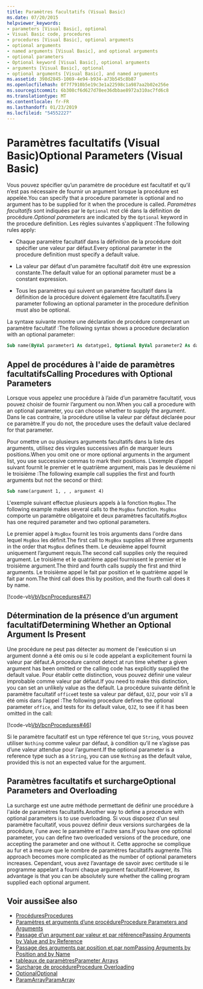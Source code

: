 ```yaml
---
title: Paramètres facultatifs (Visual Basic)
ms.date: 07/20/2015
helpviewer_keywords:
- parameters [Visual Basic], optional
- Visual Basic code, procedures
- procedures [Visual Basic], optional arguments
- optional arguments
- named arguments [Visual Basic], and optional arguments
- optional parameters
- Optional keyword [Visual Basic], optional arguments
- arguments [Visual Basic], optional
- optional arguments [Visual Basic], and named arguments
ms.assetid: 398d2845-1069-4e94-b934-a73b545c8b87
ms.openlocfilehash: 0f7f7910b5e19c3e1a22598c1a987aa2b02e256e
ms.sourcegitcommit: 6b308cf6d627d78ee36dbbae8972a310ac7fd6c8
ms.translationtype: MT
ms.contentlocale: fr-FR
ms.lasthandoff: 01/23/2019
ms.locfileid: "54552227"
---
```

# <a name="optional-parameters-visual-basic"></a><span data-ttu-id="9fd52-102">Paramètres facultatifs (Visual Basic)</span><span class="sxs-lookup"><span data-stu-id="9fd52-102">Optional Parameters (Visual Basic)</span></span>
<span data-ttu-id="9fd52-103">Vous pouvez spécifier qu’un paramètre de procédure est facultatif et qu’il n’est pas nécessaire de fournir un argument lorsque la procédure est appelée.</span><span class="sxs-lookup"><span data-stu-id="9fd52-103">You can specify that a procedure parameter is optional and no argument has to be supplied for it when the procedure is called.</span></span> <span data-ttu-id="9fd52-104">*Paramètres facultatifs* sont indiquées par le `Optional` mot clé dans la définition de procédure.</span><span class="sxs-lookup"><span data-stu-id="9fd52-104">*Optional parameters* are indicated by the `Optional` keyword in the procedure definition.</span></span> <span data-ttu-id="9fd52-105">Les règles suivantes s'appliquent :</span><span class="sxs-lookup"><span data-stu-id="9fd52-105">The following rules apply:</span></span>  
  
-   <span data-ttu-id="9fd52-106">Chaque paramètre facultatif dans la définition de la procédure doit spécifier une valeur par défaut.</span><span class="sxs-lookup"><span data-stu-id="9fd52-106">Every optional parameter in the procedure definition must specify a default value.</span></span>  
  
-   <span data-ttu-id="9fd52-107">La valeur par défaut d'un paramètre facultatif doit être une expression constante.</span><span class="sxs-lookup"><span data-stu-id="9fd52-107">The default value for an optional parameter must be a constant expression.</span></span>  
  
-   <span data-ttu-id="9fd52-108">Tous les paramètres qui suivent un paramètre facultatif dans la définition de la procédure doivent également être facultatifs.</span><span class="sxs-lookup"><span data-stu-id="9fd52-108">Every parameter following an optional parameter in the procedure definition must also be optional.</span></span>  
  
 <span data-ttu-id="9fd52-109">La syntaxe suivante montre une déclaration de procédure comprenant un paramètre facultatif :</span><span class="sxs-lookup"><span data-stu-id="9fd52-109">The following syntax shows a procedure declaration with an optional parameter:</span></span>  
  
```vb  
Sub name(ByVal parameter1 As datatype1, Optional ByVal parameter2 As datatype2 = defaultvalue)  
```  
  
## <a name="calling-procedures-with-optional-parameters"></a><span data-ttu-id="9fd52-110">Appel de procédures à l'aide de paramètres facultatifs</span><span class="sxs-lookup"><span data-stu-id="9fd52-110">Calling Procedures with Optional Parameters</span></span>  
 <span data-ttu-id="9fd52-111">Lorsque vous appelez une procédure à l’aide d’un paramètre facultatif, vous pouvez choisir de fournir l’argument ou non.</span><span class="sxs-lookup"><span data-stu-id="9fd52-111">When you call a procedure with an optional parameter, you can choose whether to supply the argument.</span></span> <span data-ttu-id="9fd52-112">Dans le cas contraire, la procédure utilise la valeur par défaut déclarée pour ce paramètre.</span><span class="sxs-lookup"><span data-stu-id="9fd52-112">If you do not, the procedure uses the default value declared for that parameter.</span></span>  
  
 <span data-ttu-id="9fd52-113">Pour omettre un ou plusieurs arguments facultatifs dans la liste des arguments, utilisez des virgules successives afin de marquer leurs positions.</span><span class="sxs-lookup"><span data-stu-id="9fd52-113">When you omit one or more optional arguments in the argument list, you use successive commas to mark their positions.</span></span> <span data-ttu-id="9fd52-114">L’exemple d’appel suivant fournit le premier et le quatrième argument, mais pas le deuxième ni le troisième :</span><span class="sxs-lookup"><span data-stu-id="9fd52-114">The following example call supplies the first and fourth arguments but not the second or third:</span></span>  
  
```vb  
Sub name(argument 1, , , argument 4)  
```  
  
 <span data-ttu-id="9fd52-115">L'exemple suivant effectue plusieurs appels à la fonction `MsgBox`.</span><span class="sxs-lookup"><span data-stu-id="9fd52-115">The following example makes several calls to the `MsgBox` function.</span></span> <span data-ttu-id="9fd52-116">`MsgBox` comporte un paramètre obligatoire et deux paramètres facultatifs.</span><span class="sxs-lookup"><span data-stu-id="9fd52-116">`MsgBox` has one required parameter and two optional parameters.</span></span>  
  
 <span data-ttu-id="9fd52-117">Le premier appel à `MsgBox` fournit les trois arguments dans l'ordre dans lequel `MsgBox` les définit.</span><span class="sxs-lookup"><span data-stu-id="9fd52-117">The first call to `MsgBox` supplies all three arguments in the order that `MsgBox` defines them.</span></span> <span data-ttu-id="9fd52-118">Le deuxième appel fournit uniquement l’argument requis.</span><span class="sxs-lookup"><span data-stu-id="9fd52-118">The second call supplies only the required argument.</span></span> <span data-ttu-id="9fd52-119">Le troisième et le quatrième appel fournissent le premier et le troisième argument.</span><span class="sxs-lookup"><span data-stu-id="9fd52-119">The third and fourth calls supply the first and third arguments.</span></span> <span data-ttu-id="9fd52-120">Le troisième appel le fait par position et le quatrième appel le fait par nom.</span><span class="sxs-lookup"><span data-stu-id="9fd52-120">The third call does this by position, and the fourth call does it by name.</span></span>  
  
 [!code-vb[VbVbcnProcedures#47](./codesnippet/VisualBasic/optional-parameters_1.vb)]  
  
## <a name="determining-whether-an-optional-argument-is-present"></a><span data-ttu-id="9fd52-121">Détermination de la présence d’un argument facultatif</span><span class="sxs-lookup"><span data-stu-id="9fd52-121">Determining Whether an Optional Argument Is Present</span></span>  
 <span data-ttu-id="9fd52-122">Une procédure ne peut pas détecter au moment de l'exécution si un argument donné a été omis ou si le code appelant a explicitement fourni la valeur par défaut.</span><span class="sxs-lookup"><span data-stu-id="9fd52-122">A procedure cannot detect at run time whether a given argument has been omitted or the calling code has explicitly supplied the default value.</span></span> <span data-ttu-id="9fd52-123">Pour établir cette distinction, vous pouvez définir une valeur improbable comme valeur par défaut.</span><span class="sxs-lookup"><span data-stu-id="9fd52-123">If you need to make this distinction, you can set an unlikely value as the default.</span></span> <span data-ttu-id="9fd52-124">La procédure suivante définit le paramètre facultatif `office`et teste sa valeur par défaut, `QJZ`, pour voir s’il a été omis dans l’appel :</span><span class="sxs-lookup"><span data-stu-id="9fd52-124">The following procedure defines the optional parameter `office`, and tests for its default value, `QJZ`, to see if it has been omitted in the call:</span></span>  
  
 [!code-vb[VbVbcnProcedures#46](./codesnippet/VisualBasic/optional-parameters_2.vb)]  
  
 <span data-ttu-id="9fd52-125">Si le paramètre facultatif est un type référence tel que `String`, vous pouvez utiliser `Nothing` comme valeur par défaut, à condition qu’il ne s’agisse pas d’une valeur attendue pour l’argument.</span><span class="sxs-lookup"><span data-stu-id="9fd52-125">If the optional parameter is a reference type such as a `String`, you can use `Nothing` as the default value, provided this is not an expected value for the argument.</span></span>  
  
## <a name="optional-parameters-and-overloading"></a><span data-ttu-id="9fd52-126">Paramètres facultatifs et surcharge</span><span class="sxs-lookup"><span data-stu-id="9fd52-126">Optional Parameters and Overloading</span></span>  
 <span data-ttu-id="9fd52-127">La surcharge est une autre méthode permettant de définir une procédure à l'aide de paramètres facultatifs.</span><span class="sxs-lookup"><span data-stu-id="9fd52-127">Another way to define a procedure with optional parameters is to use overloading.</span></span> <span data-ttu-id="9fd52-128">Si vous disposez d'un seul paramètre facultatif, vous pouvez définir deux versions surchargées de la procédure, l'une avec le paramètre et l'autre sans.</span><span class="sxs-lookup"><span data-stu-id="9fd52-128">If you have one optional parameter, you can define two overloaded versions of the procedure, one accepting the parameter and one without it.</span></span> <span data-ttu-id="9fd52-129">Cette approche se complique au fur et à mesure que le nombre de paramètres facultatifs augmente.</span><span class="sxs-lookup"><span data-stu-id="9fd52-129">This approach becomes more complicated as the number of optional parameters increases.</span></span> <span data-ttu-id="9fd52-130">Cependant, vous avez l’avantage de savoir avec certitude si le programme appelant a fourni chaque argument facultatif.</span><span class="sxs-lookup"><span data-stu-id="9fd52-130">However, its advantage is that you can be absolutely sure whether the calling program supplied each optional argument.</span></span>  
  
## <a name="see-also"></a><span data-ttu-id="9fd52-131">Voir aussi</span><span class="sxs-lookup"><span data-stu-id="9fd52-131">See also</span></span>
- [<span data-ttu-id="9fd52-132">Procédures</span><span class="sxs-lookup"><span data-stu-id="9fd52-132">Procedures</span></span>](./index.md)
- [<span data-ttu-id="9fd52-133">Paramètres et arguments d’une procédure</span><span class="sxs-lookup"><span data-stu-id="9fd52-133">Procedure Parameters and Arguments</span></span>](./procedure-parameters-and-arguments.md)
- [<span data-ttu-id="9fd52-134">Passage d’un argument par valeur et par référence</span><span class="sxs-lookup"><span data-stu-id="9fd52-134">Passing Arguments by Value and by Reference</span></span>](./passing-arguments-by-value-and-by-reference.md)
- [<span data-ttu-id="9fd52-135">Passage des arguments par position et par nom</span><span class="sxs-lookup"><span data-stu-id="9fd52-135">Passing Arguments by Position and by Name</span></span>](./passing-arguments-by-position-and-by-name.md)
- [<span data-ttu-id="9fd52-136">tableaux de paramètres</span><span class="sxs-lookup"><span data-stu-id="9fd52-136">Parameter Arrays</span></span>](./parameter-arrays.md)
- [<span data-ttu-id="9fd52-137">Surcharge de procédure</span><span class="sxs-lookup"><span data-stu-id="9fd52-137">Procedure Overloading</span></span>](./procedure-overloading.md)
- [<span data-ttu-id="9fd52-138">Optional</span><span class="sxs-lookup"><span data-stu-id="9fd52-138">Optional</span></span>](../../../../visual-basic/language-reference/modifiers/optional.md)
- [<span data-ttu-id="9fd52-139">ParamArray</span><span class="sxs-lookup"><span data-stu-id="9fd52-139">ParamArray</span></span>](../../../../visual-basic/language-reference/modifiers/paramarray.md)
